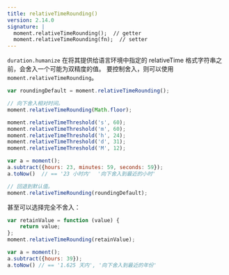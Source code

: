 ```yaml
---
title: relativeTimeRounding()
version: 2.14.0
signature: |
  moment.relativeTimeRounding();  // getter
  moment.relativeTimeRounding(fn);  // setter
---
```


`duration.humanize` 在将其提供给语言环境中指定的 relativeTime 格式字符串之前，会舍入一个可能为双精度的值。
要控制舍入，则可以使用 `moment.relativeTimeRounding`。

```javascript
var roundingDefault = moment.relativeTimeRounding();

// 向下舍入相对时间。
moment.relativeTimeRounding(Math.floor);

moment.relativeTimeThreshold('s', 60);
moment.relativeTimeThreshold('m', 60);
moment.relativeTimeThreshold('h', 24);
moment.relativeTimeThreshold('d', 31);
moment.relativeTimeThreshold('M', 12);

var a = moment();
a.subtract({hours: 23, minutes: 59, seconds: 59});
a.toNow()  // == '23 小时内'  '向下舍入到最近的小时'

// 回退到默认值。
moment.relativeTimeRounding(roundingDefault);
```

甚至可以选择完全不舍入：

```javascript
var retainValue = function (value) {
    return value;
};
moment.relativeTimeRounding(retainValue);

var a = moment();
a.subtract({hours: 39});
a.toNow() // == '1.625 天内', '向下舍入到最近的年份'
```
